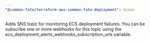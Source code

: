 ```yaml
---
"@common-fate/terraform-aws-common-fate-deployment": minor
---
```


Adds SNS topic for monitoring ECS deployment failures. You can be subscribe one or more webhooks for this topic using the ecs_deployment_alerts_webhooks_subscription_urls variable.
